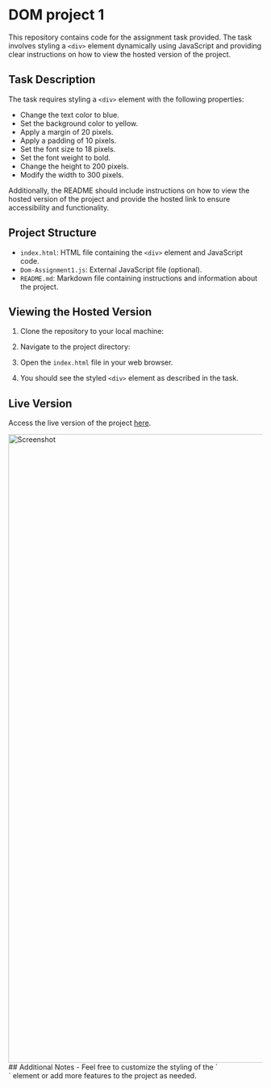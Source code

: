 # DOM project 1

This repository contains code for the assignment task provided. The task involves styling a `<div>` element dynamically using JavaScript and providing clear instructions on how to view the hosted version of the project.

## Task Description

The task requires styling a `<div>` element with the following properties:

- Change the text color to blue.
- Set the background color to yellow.
- Apply a margin of 20 pixels.
- Apply a padding of 10 pixels.
- Set the font size to 18 pixels.
- Set the font weight to bold.
- Change the height to 200 pixels.
- Modify the width to 300 pixels.

Additionally, the README should include instructions on how to view the hosted version of the project and provide the hosted link to ensure accessibility and functionality.

## Project Structure

- `index.html`: HTML file containing the `<div>` element and JavaScript code.
- `Dom-Assignment1.js`: External JavaScript file (optional).
- `README.md`: Markdown file containing instructions and information about the project.

## Viewing the Hosted Version

1. Clone the repository to your local machine:


2. Navigate to the project directory:


3. Open the `index.html` file in your web browser.

4. You should see the styled `<div>` element as described in the task.

## Live Version

Access the live version of the project [here](https://sarithateela.github.io/dom-project/dom.html).


<img width="1247" alt="Screenshot" src="">
## Additional Notes
- Feel free to customize the styling of the `<div>` element or add more features to the project as needed.
